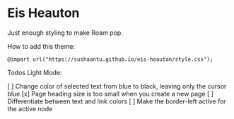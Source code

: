 # Eis Heauton
Just enough styling to make Roam pop.

How to add this theme:
```
@import url("https://sushaantu.github.io/eis-heauton/style.css");
```

Todos Light Mode:

[ ] Change color of selected text from blue to black, leaving only the cursor blue
[x] Page heading size is too small when you create a new page
[ ] Differentiate between text and link colors
[ ] Make the border-left active for the active node